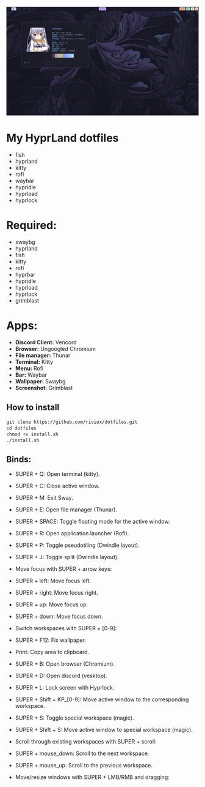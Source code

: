 ![Alt text](image.png)
# My HyprLand dotfiles
- fish
- hyprland
- kitty
- rofi
- waybar
- hypridle
- hyprload
- hyprlock

# Required:
- swaybg
- hyprland
- fish
- kitty
- rofi
- hyprbar
- hypridle
- hyprload
- hyprlock
- grimblast

# Apps:
- **Discord Client:** Vencord
- **Browser:** Ungoogled Chromium
- **File manager:** Thunar
- **Terminal:** Kitty
- **Menu:** Rofi
- **Bar:** Waybar
- **Wallpaper:** Swaybg
- **Screenshot**: Grimblast

## How to install
```
git clone https://github.com/riviox/dotfiles.git
cd dotfiles
chmod +x install.sh
./install.sh
```
## Binds:
- SUPER + Q: Open terminal (kitty).
- SUPER + C: Close active window.
- SUPER + M: Exit Sway.
- SUPER + E: Open file manager (Thunar).
- SUPER + SPACE: Toggle floating mode for the active window.
- SUPER + R: Open application launcher (Rofi).
- SUPER + P: Toggle pseudotiling (Dwindle layout).
- SUPER + J: Toggle split (Dwindle layout).
- Move focus with SUPER + arrow keys:

- SUPER + left: Move focus left.
- SUPER + right: Move focus right.
- SUPER + up: Move focus up.
- SUPER + down: Move focus down.
- Switch workspaces with SUPER + [0-9]:

- SUPER + F12: Fix wallpaper.
- Print: Copy area to clipboard.
- SUPER + B: Open browser (Chromium).
- SUPER + D: Open discord (vesktop).
- SUPER + L: Lock screen with Hyprlock.

- SUPER + Shift + KP_[0-9]: Move active window to the corresponding workspace.

- SUPER + S: Toggle special workspace (magic).
- SUPER + Shift + S: Move active window to special workspace (magic).
- Scroll through existing workspaces with SUPER + scroll:

- SUPER + mouse_down: Scroll to the next workspace.
- SUPER + mouse_up: Scroll to the previous workspace.
- Move/resize windows with SUPER + LMB/RMB and dragging: